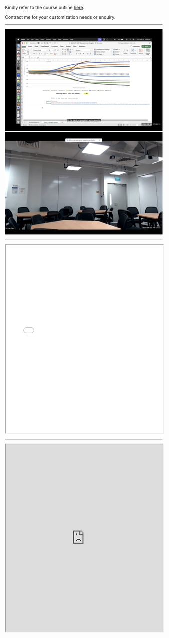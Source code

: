 Kindly refer to the course outline [here](co_BC3409.pdf).

Contract me for your customization needs or enquiry.

---

![](sn001.png)
![](sn002.png)

---

<iframe src="co_BC3409.pdf" width="100%" height="600px">
    This browser does not support PDFs. Please download the PDF to view it: <a href="co_BC3409.pdf">Download PDF</a>.
</iframe>

---

<iframe src="https://github.com/dd-consulting/About_Sam_GU/blob/main/Courses/AI%20for%20Accounting%20and%20Finance/co_BC3409.pdf" width="100%" height="600px">
    This browser does not support PDFs. Please download the PDF to view it: <a href="https://github.com/dd-consulting/About_Sam_GU/blob/main/Courses/AI%20for%20Accounting%20and%20Finance/co_BC3409.pdf">Download PDF</a>.
</iframe>
